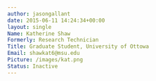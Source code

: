 ```yaml
---
author: jasongallant
date: 2015-06-11 14:24:34+00:00
layout: single
Name: Katherine Shaw
Formerly: Research Technician
Title: Graduate Student, University of Ottowa
Email: shawkat6@msu.edu
Picture: /images/kat.png
Status: Inactive
---
```

